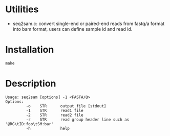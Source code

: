 # Utilities
- seq2sam.c: convert single-end or paired-end reads from fastq/a format into bam format, users can define sample id and read id. 

# Installation
```
make 
```

# Description
```
Usage: seq2sam [options] -1 <FASTA/Q>
Options:
         -o    STR      output file [stdout]
         -1    STR      read1 file
         -2    STR      read2 file
         -r    STR      read group header line such as '@RG\tID:foo\tSM:bar'
         -h             help
```



